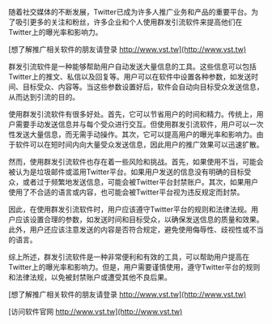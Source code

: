 随着社交媒体的不断发展，Twitter已成为许多人推广业务和产品的重要平台。为了吸引更多的关注和粉丝，许多企业和个人使用群发引流软件来提高他们在Twitter上的曝光率和影响力。

[想了解推广相关软件的朋友请登录 http://www.vst.tw](http://www.vst.tw)

群发引流软件是一种能够帮助用户自动发送大量信息的工具。这些信息可以包括Twitter上的推文、私信以及回复等。用户可以在软件中设置各种参数，如发送时间、目标受众、内容等。当这些参数设置好后，软件会自动向目标受众发送信息，从而达到引流的目的。

使用群发引流软件有很多好处。首先，它可以节省用户的时间和精力。传统上，用户需要手动发送信息并与每个受众进行交互。但使用群发引流软件，用户可以一次性发送大量信息，而无需手动操作。其次，它可以提高用户的曝光率和影响力。由于软件可以在短时间内向大量受众发送信息，因此用户的推广效果可以迅速扩散。

然而，使用群发引流软件也存在着一些风险和挑战。首先，如果使用不当，可能会被认为是垃圾邮件或滥用Twitter平台。如果用户发送的信息没有明确的目标受众，或者过于频繁地发送信息，可能会被Twitter平台封禁账户。其次，如果用户使用了不合适的语言或内容，也可能会被Twitter平台视为违反规定而封禁。

因此，在使用群发引流软件时，用户应该遵守Twitter平台的规则和法律法规。用户应该设置合理的参数，如发送时间和目标受众，以确保发送信息的质量和效果。此外，用户还应该注意发送的内容是否符合规定，避免使用侮辱性、歧视性或不当的语言。

综上所述，群发引流软件是一种非常便利和有效的工具，可以帮助用户提高在Twitter上的曝光率和影响力。但是，用户需要谨慎使用，遵守Twitter平台的规则和法律法规，以免被封禁账户或遭受其他不良后果。

[想了解推广相关软件的朋友请登录 http://www.vst.tw](http://www.vst.tw)


[访问软件官网 http://www.vst.tw](http://www.vst.tw)
